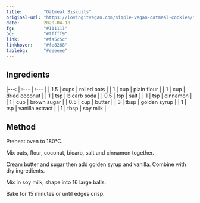 ```yaml
---
title:        "Oatmeal Biscuits"
original-url: "https://lovingitvegan.com/simple-vegan-oatmeal-cookies/"
date:         2020-04-18
fg:           "#111111"
bg:           "#fffff9"
link:         "#fa5c5c"
linkhover:    "#fe8268"
tablebg:      "#eeeeee"
---
```


## Ingredients

|---: | :---  | :--- |
| 1.5   | cups  | rolled oats |
| 1 | cup | plain flour |
| 1 | cup | dried coconut |
| 1 | tsp | bicarb soda |
| 0.5 | tsp | salt |
| 1 | tsp | cinnamon |
| 1 | cup | brown sugar |
| 0.5 | cup | butter |
| 3 | tbsp | golden syrup |
| 1 | tsp | vanilla extract |
| 1 | tbsp | soy milk |

## Method

Preheat oven to 180°C.

Mix oats, flour, coconut, bicarb, salt and cinnamon together.

Cream butter and sugar then add golden syrup and vanilla. Combine with dry ingredients.

Mix in soy milk, shape into 16 large balls.

Bake for 15 minutes or until edges crisp.
